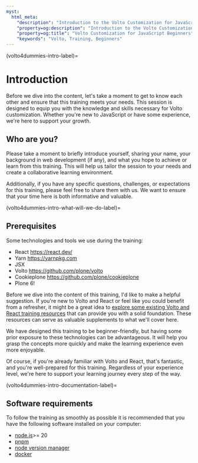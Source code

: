 ```yaml
---
myst:
  html_meta:
    "description": "Introduction to the Volto Customization for JavaScript Beginners Training Documentation"
    "property=og:description": "Introduction to the Volto Customization for JavaScript Beginners Training Documentation"
    "property=og:title": "Volto Customization for JavaScript Beginners"
    "keywords": "Volto, Training, Beginners"
---
```


(volto4dummies-intro-label)=

# Introduction

Before we dive into the content, let's take a moment to get to know each other and ensure that this training meets your needs. This session is designed to equip you with the knowledge and skills necessary for Volto customization. Whether you're new to JavaScript or have some experience, we're here to support your growth.

## Who are you?

Please take a moment to briefly introduce yourself, sharing your name, your background in web development (if any), and what you hope to achieve or learn from this training. This will help us tailor the session to your needs and create a collaborative learning environment.

Additionally, if you have any specific questions, challenges, or expectations for this training, please feel free to share them with us. We want to ensure that your time here is both informative and valuable.

(volto4dummies-intro-what-will-we-do-label)=

## Prerequisites

Some technologies and tools we use during the training:

- React https://react.dev/
- Yarn https://yarnpkg.com
- JSX
- Volto https://github.com/plone/volto
- Cookieplone https://github.com/plone/cookieplone
- Plone 6!

Before we dive into the content of this training, I'd like to make a helpful suggestion. If you're new to Volto and React or feel like you could benefit from a refresher, it might be a great idea to [explore some existing Volto and React training resources](https://www.youtube-nocookie.com/embed/playlist?list=PLGN9BI-OAQkTVkkJfSMHu-l-_AVW_uoRf&privacy_mode=1) that can provide you with a solid foundation. These resources can serve as valuable supplements to what we'll cover here.

We have designed this training to be beginner-friendly, but having some prior exposure to these technologies can be advantageous. It will help you grasp the concepts more quickly and make the learning experience even more enjoyable.

Of course, if you're already familiar with Volto and React, that's fantastic, and you're well-prepared for this training. Regardless of your experience level, we're here to support your learning journey every step of the way.

(volto4dummies-intro-documentation-label)=

## Software requirements

To follow the training as smoothly as possible it is recommended that you have the following software installed on your computer:

- [node.js](https://nodejs.org/en/)>= 20
- [pnpm](https://pnpm.io/installation)
- [node version manager](https://github.com/nvm-sh/nvm)
- [docker](https://www.docker.com/get-started/)
